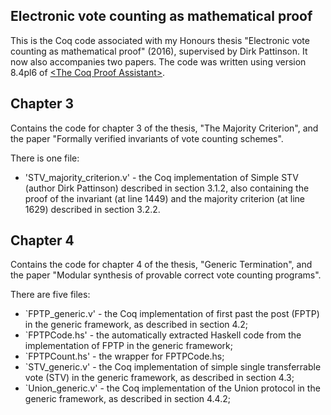 Electronic vote counting as mathematical proof
------

This is the Coq code associated with my Honours thesis "Electronic vote counting as mathematical proof" (2016), supervised by Dirk Pattinson. It now also accompanies two papers. The code was written using version 8.4pl6 of [&lt;The Coq Proof Assistant&gt;](https://coq.inria.fr/coq-84).

Chapter 3
------
Contains the code for chapter 3 of the thesis, "The Majority Criterion", and the paper "Formally verified invariants of vote counting schemes". 

There is one file: 
   - 'STV_majority_criterion.v' - the Coq implementation of Simple STV (author Dirk Pattinson) described in section 3.1.2, also containing the proof of the invariant (at line 1449) and the majority criterion (at line 1629) described in section 3.2.2.

Chapter 4
------
Contains the code for chapter 4 of the thesis, "Generic Termination", and the paper "Modular synthesis of provable correct vote counting programs". 

There are five files:
  - `FPTP_generic.v' - the Coq implementation of first past the post (FPTP) in the generic framework, as described in section 4.2; 
  - `FPTPCode.hs' - the automatically extracted Haskell code from the implementation of FPTP in the generic framework;
  - `FPTPCount.hs' - the wrapper for FPTPCode.hs;
  - `STV_generic.v' - the Coq implementation of simple single transferrable vote (STV) in the generic framework, as described in section 4.3;
  - `Union_generic.v' - the Coq implementation of the Union protocol in the generic framework, as described in section 4.4.2;
 
